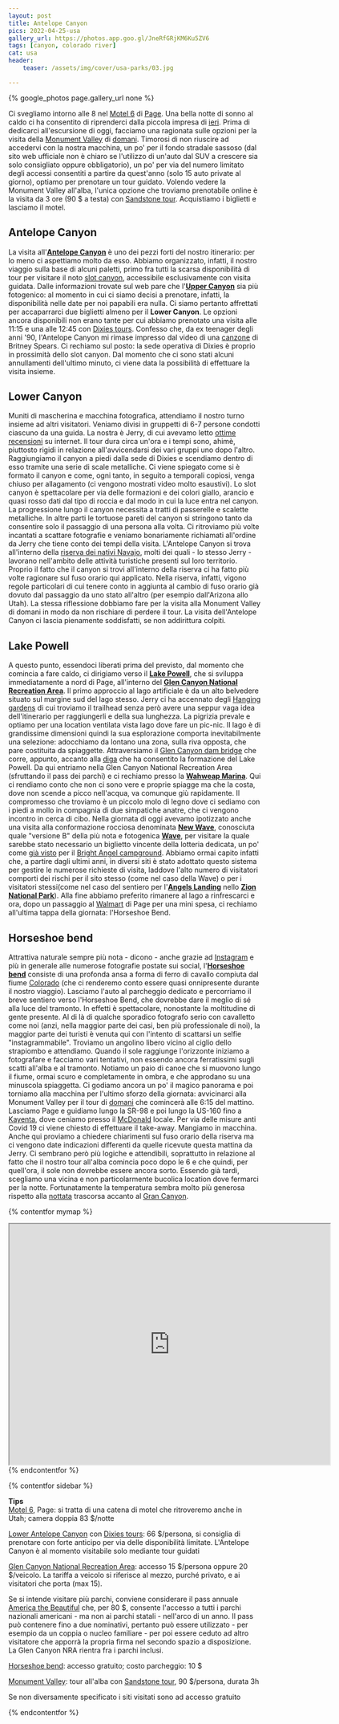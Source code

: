 ```yaml
---
layout: post
title: Antelope Canyon
pics: 2022-04-25-usa
gallery_url: https://photos.app.goo.gl/JneRfGRjKM6Ku5ZV6
tags: [canyon, colorado river]
cat: usa
header:
    teaser: /assets/img/cover/usa-parks/03.jpg

---
```


{% google_photos page.gallery_url none %}

Ci svegliamo intorno alle 8 nel [Motel 6](https://www.motel6.com/en/home/motels.az.page.4013.html?lid=Local_Milestone_4013&travelAgentNumber=TA001305&corporatePlusNumber=CP792N5W&utm_source=google%20my%20business&utm_medium=listing&utm_campaign=visit%20website) di [Page](https://www.visitarizona.com/places/cities/page/). Una bella notte di sonno al caldo ci ha consentito di riprenderci dalla piccola impresa di [ieri](https://www.van42.com/2022/04/26/usa_02-grand-canyon.html). Prima di dedicarci all'escursione di oggi, facciamo una ragionata sulle opzioni per la visita della [Monument Valley](https://navajonationparks.org/tribal-parks/monument-valley/) di [domani](https://www.van42.com/2022/04/28/usa_04-monument-valley.html). Timorosi di non riuscire ad accedervi con la nostra macchina, un po' per il fondo stradale sassoso (dal sito web ufficiale non è chiaro se l'utilizzo di un'auto dal SUV a crescere sia solo consigliato oppure obbligatorio), un po' per via del numero limitato degli accessi consentiti a partire da quest'anno (solo 15 auto private al giorno), optiamo per prenotare un tour guidato. Volendo vedere la Monument Valley all'alba, l'unica opzione che troviamo prenotabile online è la visita da 3 ore (90 $ a testa) con [Sandstone tour](https://sandstonetours.com/). Acquistiamo i biglietti e lasciamo il motel.

## Antelope Canyon

La visita all'[**Antelope Canyon**](https://en.wikipedia.org/wiki/Antelope_Canyon) è uno dei pezzi forti del nostro itinerario: per lo meno ci aspettiamo molto da esso. Abbiamo organizzato, infatti, il nostro viaggio sulla base di alcuni paletti, primo fra tutti la scarsa disponibilità di tour per visitare il noto [slot canyon](https://it.wikipedia.org/wiki/Slot_canyon), accessibile esclusivamente con visita guidata. Dalle informazioni trovate sul web pare che l'[**Upper Canyon**](https://www.antelopecanyon.com/upper-antelope-canyon-tour/) sia più fotogenico: al momento in cui ci siamo decisi a prenotare, infatti, la disponibilità nelle date per noi papabili era nulla. Ci siamo pertanto affrettati per accaparrarci due biglietti almeno per il **Lower Canyon**. Le opzioni ancora disponibili non erano tante per cui abbiamo prenotato una visita alle 11:15 e una alle 12:45 con [Dixies tours](https://www.antelopelowercanyon.com/). Confesso che, da ex teenager degli anni '90, l'Antelope Canyon mi rimase impresso dal video di una [canzone](https://www.youtube.com/watch?v=IlV7RhT6zHs) di Britney Spears. Ci rechiamo sul posto: la sede operativa di Dixies è proprio in prossimità dello slot canyon. Dal momento che ci sono stati alcuni annullamenti dell'ultimo minuto, ci viene data la possibilità di effettuare la visita insieme.

## Lower Canyon

Muniti di mascherina e macchina fotografica, attendiamo il nostro turno insieme ad altri visitatori. Veniamo divisi in gruppetti di 6-7 persone condotti ciascuno da una guida. La nostra è Jerry, di cui avevamo letto [ottime recensioni](https://www.tripadvisor.in/ShowUserReviews-g60834-d7255023-r854867871-Dixie_s_Lower_Antelope_Canyon_Tours-Page_Arizona.html) su internet. Il tour dura circa un'ora e i tempi sono, ahimè, piuttosto rigidi in relazione all'avvicendarsi dei vari gruppi uno dopo l'altro. Raggiungiamo il canyon a piedi dalla sede di Dixies e scendiamo dentro di esso tramite una serie di scale metalliche. Ci viene spiegato come si è formato il canyon e come, ogni tanto, in seguito a temporali copiosi, venga chiuso per allagamento (ci vengono mostrati video molto esaustivi). Lo slot canyon è spettacolare per via delle formazioni e dei colori giallo, arancio e quasi rosso dati dal tipo di roccia e dal modo in cui la luce entra nel canyon. La progressione lungo il canyon necessita a tratti di passerelle e scalette metalliche. In altre parti le tortuose pareti del canyon si stringono tanto da consentire solo il passaggio di una persona alla volta. Ci ritroviamo più volte incantati a scattare fotografie e veniamo bonariamente richiamati all'ordine da Jerry che tiene conto dei tempi della visita. L'Antelope Canyon si trova all'interno della [riserva dei nativi Navajo](https://www.navajo-nsn.gov/), molti dei quali - lo stesso Jerry - lavorano nell'ambito delle attività turistiche presenti sul loro territorio. Proprio il fatto che il canyon si trovi all'interno della riserva ci ha fatto più volte ragionare sul fuso orario qui applicato. Nella riserva, infatti, vigono regole particolari di cui tenere conto in aggiunta al cambio di fuso orario già dovuto dal passaggio da uno stato all'altro (per esempio dall'Arizona allo Utah). La stessa riflessione dobbiamo fare per la visita alla Monument Valley di domani in modo da non rischiare di perdere il tour. La visita dell'Antelope Canyon ci lascia pienamente soddisfatti, se non addirittura colpiti.

## Lake Powell

A questo punto, essendoci liberati prima del previsto, dal momento che comincia a fare caldo, ci dirigiamo verso il [**Lake Powell**](https://www.lakepowell.com/), che si sviluppa immediatamente a nord di Page, all'interno del [**Glen Canyon National Recreation Area**](https://www.nps.gov/glca/index.htm). Il primo approccio al lago artificiale è da un alto belvedere situato sul margine sud del lago stesso. Jerry ci ha accennato degli [Hanging gardens](https://www.nps.gov/glca/learn/nature/hanginggardens.htm) di cui troviamo il trailhead senza però avere una seppur vaga idea dell'itinerario per raggiungerli e della sua lunghezza. La pigrizia prevale e optiamo per una location ventilata vista lago dove fare un pic-nic. Il lago è di grandissime dimensioni quindi la sua esplorazione comporta inevitabilmente una selezione: adocchiamo da lontano una zona, sulla riva opposta, che pare costituita da spiaggette. Attraversiamo il [Glen Canyon dam bridge](https://en.wikipedia.org/wiki/Glen_Canyon_Dam_Bridge) che corre, appunto, accanto alla [diga](https://www.usbr.gov/projects/index.php?id=144) che ha consentito la formazione del Lake Powell. Da qui entriamo nella Glen Canyon National Recreation Area (sfruttando il pass dei parchi) e ci rechiamo presso la [**Wahweap Marina**](https://www.lakepowellmarinas.com/wahweap-marina/overview/). Qui ci rendiamo conto che non ci sono vere e proprie spiagge ma che la costa, dove non scende a picco nell'acqua, va comunque giù rapidamente. Il compromesso che troviamo è un piccolo molo di legno dove ci sediamo con i piedi a mollo in compagnia di due simpatiche anatre, che ci vengono incontro in cerca di cibo.
Nella giornata di oggi avevamo ipotizzato anche una visita alla conformazione rocciosa denominata [**New Wave**](https://www.thewave.info/NewWaveCode/Map.html), conosciuta quale "versione B" della più nota e fotogenica [**Wave**](https://www.thewave.info/), per visitare la quale sarebbe stato necessario un biglietto vincente della lotteria dedicata, un po' come [già visto](https://www.van42.com/2022/04/26/usa_02-grand-canyon.html) per il [Bright Angel campground](https://www.grandcanyontrust.org/camp/cpe-bright-angel-campground). Abbiamo ormai capito infatti che, a partire dagli ultimi anni, in diversi siti è stato adottato questo sistema per gestire le numerose richieste di visita, laddove l'alto numero di visitatori comporti dei rischi per il sito stesso (come nel caso della Wave) o per i visitatori stessi(come nel caso del sentiero per l'[**Angels Landing**](https://www.nps.gov/zion/planyourvisit/angels-landing-hiking-permits.htm) nello [**Zion National Park**](https://www.nps.gov/zion/index.htm)). Alla fine abbiamo preferito rimanere al lago a rinfrescarci e ora, dopo un passaggio al [Walmart](https://www.walmart.com/store/1442-page-az) di Page per una mini spesa, ci rechiamo all'ultima tappa della giornata: l'Horseshoe Bend.

## Horseshoe bend

Attrattiva naturale sempre più nota - dicono - anche grazie ad [Instagram](https://www.instagram.com/) e più in generale alle numerose fotografie postate sui social, l'[**Horseshoe bend**](https://www.nps.gov/glca/planyourvisit/horseshoe-bend.htm) consiste di una profonda ansa a forma di ferro di cavallo compiuta dal fiume [Colorado](https://www.americanrivers.org/river/colorado-river-in-the-grand-canyon/) (che ci renderemo conto essere quasi onnipresente durante il nostro viaggio). Lasciamo l'auto al parcheggio dedicato e percorriamo il breve sentiero verso l'Horseshoe Bend, che dovrebbe dare il meglio di sé alla luce del tramonto. In effetti è spettacolare, nonostante la moltitudine di gente presente. Al di là di qualche sporadico fotografo serio con cavalletto come noi (anzi, nella maggior parte dei casi, ben più professionale di noi), la maggior parte dei turisti è venuta qui con l'intento di scattarsi un selfie "instagrammabile". Troviamo un angolino libero vicino al ciglio dello strapiombo e attendiamo. Quando il sole raggiunge l'orizzonte iniziamo a fotografare e facciamo vari tentativi, non essendo ancora ferratissimi sugli scatti all'alba e al tramonto. Notiamo un paio di canoe che si muovono lungo il fiume, ormai scuro e completamente in ombra, e che approdano su una minuscola spiaggetta. Ci godiamo ancora un po' il magico panorama e poi torniamo alla macchina per l'ultimo sforzo della giornata: avvicinarci alla Monument Valley per il tour di [domani](/) che comincerà alle 6:15 del mattino. Lasciamo Page e guidiamo lungo la SR-98 e poi lungo la US-160 fino a [Kayenta](https://www.visitarizona.com/places/cities/kayenta/), dove ceniamo presso il [McDonald](https://www.mcdonalds.com/us/en-us/location/AZ/KAYENTA/NWC--HWY-160--166/23545.html?cid=RF:YXT:GMB::Clicks) locale. Per via delle misure anti Covid 19 ci viene chiesto di effettuare il take-away. Mangiamo in macchina. Anche qui proviamo a chiedere chiarimenti sul fuso orario della riserva ma ci vengono date indicazioni differenti da quelle ricevute questa mattina da Jerry. Ci sembrano però più logiche e attendibili, soprattutto in relazione al fatto che il nostro tour all'alba comincia poco dopo le 6 e che quindi, per quell'ora, il sole non dovrebbe essere ancora sorto. Essendo già tardi, scegliamo una vicina e non particolarmente bucolica location dove fermarci per la notte. Fortunatamente la temperatura sembra molto più generosa rispetto alla [nottata](https://www.van42.com/2022/04/26/usa_02-grand-canyon.html) trascorsa accanto al [Gran Canyon](https://www.nps.gov/grca/index.htm).

{% contentfor mymap %}
<iframe src="https://www.google.com/maps/d/embed?mid=1dWKBshtWENY8_uoYuoPKBM6cmDWde2L-&ehbc=2E312F" width="640" height="480"></iframe>
{% endcontentfor %}

{% contentfor sidebar %}

**Tips**  
[Motel 6](https://www.motel6.com/en/home/motels.az.page.4013.html?lid=Local_Milestone_4013&travelAgentNumber=TA001305&corporatePlusNumber=CP792N5W&utm_source=google%20my%20business&utm_medium=listing&utm_campaign=visit%20website), Page: si tratta di una catena di motel che ritroveremo anche in Utah; camera doppia 83 $/notte

[Lower Antelope Canyon](https://en.wikipedia.org/wiki/Antelope_Canyon) con [Dixies tours](https://www.antelopelowercanyon.com/): 66 $/persona, si consiglia di prenotare con forte anticipo per via delle disponibilità limitate. L'Antelope Canyon è al momento visitabile solo mediante tour guidati

[Glen Canyon National Recreation Area](https://www.nps.gov/glca/index.htm): accesso 15 $/persona oppure 20 $/veicolo. La tariffa a veicolo si riferisce al mezzo, purché privato, e ai visitatori che porta (max 15).

Se si intende visitare più parchi, conviene considerare il pass annuale [America the Beautiful](https://www.nps.gov/planyourvisit/passes.htm) che, per 80 $, consente l'accesso a tutti i parchi nazionali americani - ma non ai parchi statali - nell'arco di un anno. Il pass può contenere fino a due nominativi, pertanto può essere utilizzato - per esempio da un coppia o nucleo familiare - per poi essere ceduto ad altro visitatore che apporrà la propria firma nel secondo spazio a disposizione. La Glen Canyon NRA rientra fra i parchi inclusi.

[Horseshoe bend](https://www.nps.gov/glca/planyourvisit/horseshoe-bend.htm): accesso gratuito; costo parcheggio: 10 $

[Monument Valley](https://navajonationparks.org/tribal-parks/monument-valley/): tour all'alba con [Sandstone tour](https://sandstonetours.com/), 90 $/persona, durata 3h

Se non diversamente specificato i siti visitati sono ad accesso gratuito

{% endcontentfor %}